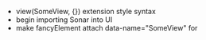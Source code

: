 - view(SomeView, {}) extension style syntax
- begin importing Sonar into UI
- make fancyElement attach data-name="SomeView" for <SomeView />
